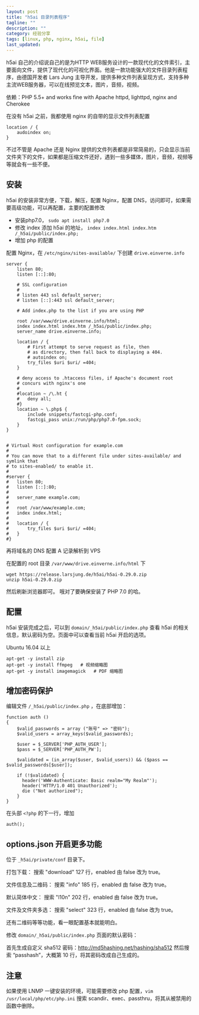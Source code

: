 ```yaml
---
layout: post
title: "h5ai 目录列表程序"
tagline: ""
description: ""
category: 经验分享
tags: [linux, php, nginx, h5ai, file]
last_updated: 
---
```



h5ai 自己的介绍说自己的是为HTTP WEB服务设计的一款现代化的文件索引，主要面向文件，提供了现代化的可视化界面。他是一款功能强大的文件目录列表程序，由德国开发者 Lars Jung 主导开发，提供多种文件列表呈现方式，支持多种主流WEB服务器，可以在线预览文本，图片，音频，视频。

依赖：PHP 5.5+ and works fine with Apache httpd, lighttpd, nginx and Cherokee

在没有 h5ai 之前，我都使用 nginx 的自带的显示文件列表配置

    location / {
        audoindex on;
    }

不过不管是 Apache 还是 Nginx 提供的文件列表都是非常简易的，只会显示当前文件夹下的文件，如果都是压缩文件还好，遇到一些多媒体，图片，音频，视频等等就会有一些不便。

## 安装
h5ai 的安装非常方便，下载，解压，配置 Nginx，配置 DNS，访问即可，如果需要高级功能，可以再配置，主要的配置修改

- 安装php7.0， `sudo apt install php7.0`
- 修改 index 添加 h5ai 的地址， `index index.html index.htm /_h5ai/public/index.php;`
- 增加 php 的配置

配置 Nginx，在 `/etc/nginx/sites-available/` 下创建 `drive.einverne.info` 

```
server {
	listen 80;
	listen [::]:80;

	# SSL configuration
	#
	# listen 443 ssl default_server;
	# listen [::]:443 ssl default_server;

	# Add index.php to the list if you are using PHP

	root /var/www/drive.einverne.info/html;
	index index.html index.htm /_h5ai/public/index.php;
	server_name drive.einverne.info;

	location / {
		# First attempt to serve request as file, then
		# as directory, then fall back to displaying a 404.
		# autoindex on;
		try_files $uri $uri/ =404;
	}

	# deny access to .htaccess files, if Apache's document root
	# concurs with nginx's one
	#
	#location ~ /\.ht {
	#	deny all;
	#}
	location ~ \.php$ {
		include snippets/fastcgi-php.conf;
		fastcgi_pass unix:/run/php/php7.0-fpm.sock;
	}
}


# Virtual Host configuration for example.com
#
# You can move that to a different file under sites-available/ and symlink that
# to sites-enabled/ to enable it.
#
#server {
#	listen 80;
#	listen [::]:80;
#
#	server_name example.com;
#
#	root /var/www/example.com;
#	index index.html;
#
#	location / {
#		try_files $uri $uri/ =404;
#	}
#}
```

再将域名的 DNS 配置 A 记录解析到 VPS

在配置的 root 目录 `/var/www/drive.einverne.info/html` 下

    wget https://release.larsjung.de/h5ai/h5ai-0.29.0.zip
    unzip h5ai-0.29.0.zip

然后刷新浏览器即可。 哦对了要确保安装了 PHP 7.0 的哈。

## 配置
h5ai 安装完成之后，可以到 `domain/_h5ai/public/index.php` 查看 h5ai 的相关信息，默认密码为空。页面中可以查看当前 h5ai 开启的选项。

Ubuntu 16.04 以上

    apt-get -y install zip
    apt-get -y install ffmpeg   # 视频缩略图
    apt-get -y install imagemagick   # PDF 缩略图

## 增加密码保护
编辑文件 `/_h5ai/public/index.php` ，在底部增加：

    function auth ()
    {
        $valid_passwords = array ("账号" => "密码");
        $valid_users = array_keys($valid_passwords);

        $user = $_SERVER['PHP_AUTH_USER'];
        $pass = $_SERVER['PHP_AUTH_PW'];

        $validated = (in_array($user, $valid_users)) && ($pass == $valid_passwords[$user]);

        if (!$validated) {
          header('WWW-Authenticate: Basic realm="My Realm"');
          header('HTTP/1.0 401 Unauthorized');
          die ("Not authorized");
        }
    }

在头部 `<?php` 的下一行，增加

    auth();

## options.json 开启更多功能
位于 `_h5ai/private/conf` 目录下。

打包下载：
搜索 "download"
127 行，enabled 由 false 改为 true。

文件信息及二维码：
搜索 "info"
185 行，enabled 由 false 改为 true。

默认简体中文：
搜索 "l10n"
202 行，enabled 由 false 改为 true。

文件及文件夹多选：
搜索 "select"
323 行，enabled 由 false 改为 true。

还有二维码等等功能，看一眼配置基本就能明白。

修改 `domain/_h5ai/public/index.php` 页面的默认密码：

首先生成自定义 sha512 密码：<http://md5hashing.net/hashing/sha512> 然后搜索 “passhash”，大概第 10 行，将其密码改成自己生成的。

## 注意
如果使用 LNMP 一键安装的环境，可能需要修改 php 配置，`vim /usr/local/php/etc/php.ini` 搜索 scandir、exec、passthru，将其从被禁用的函数中删除。


